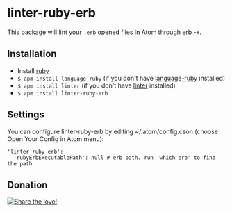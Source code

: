 # linter-ruby-erb

This package will lint your `.erb` opened files in Atom through [erb -x](http://www.ruby-lang.org/).

## Installation

* Install [ruby](http://www.ruby-lang.org/)
* `$ apm install language-ruby` (if you don't have [language-ruby](https://github.com/atom/language-ruby) installed)
* `$ apm install linter` (if you don't have [linter](https://github.com/AtomLinter/Linter) installed)
* `$ apm install linter-ruby-erb`

## Settings
You can configure linter-ruby-erb by editing ~/.atom/config.cson (choose Open Your Config in Atom menu):
```
'linter-ruby-erb':
  'rubyErbExecutablePath': null # erb path. run 'which erb' to find the path
```

## Donation
[![Share the love!](https://chewbacco-stuff.s3.amazonaws.com/donate.png)](https://www.paypal.com/cgi-bin/webscr?cmd=_s-xclick&hosted_button_id=KXUYS4ARNHCN8)
